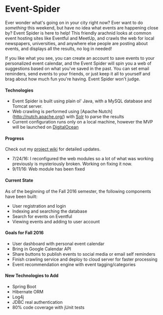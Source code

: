 # Event-Spider
Ever wonder what's going on in your city right now? Ever want to do *something* this weekend, but have no idea what events
are happening close by? Event Spider is here to help! This friendly arachnid looks at common event hosting sites like
Eventful and MeetUp, and crawls the web for local newspapers, universities, and anywhere else people are posting about
events, and displays all the results, no log in needed!

If you like what you see, you can create an account to save events to your personalized event calendar, and the Event
Spider will spin you a web of suggestions based on what you've saved in the past. You can set email reminders, send events
to your friends, or just keep it all to yourself and brag about how much fun you're having. Event Spider won't judge.

#### Technologies
- Event Spider is built using plain ol' Java, with a MySQL database and Tomcat server.
- Web crawling is performed using [Apache Nutch] (http://nutch.apache.org/) with [Solr](http://lucene.apache.org/solr/) to parse the results
- Current configuration runs only on a local machine, however the MVP will be launched on [DigitalOcean](https://www.digitalocean.com)

#### Progress
Check out my [project wiki](https://github.com/sgreenholtz/Event-Spider/wiki) for detailed updates.

- 7/24/16: I reconfigured the web modules so a lot of what was working previously is mysteriously broken. Working on
fixing it now.
- 9/11/16: Web module has been fixed

#### Current State
As of the beginning of the Fall 2016 semester, the following components have been built:
- User registration and login
- Indexing and searching the database
- Search for events on Eventful
- Viewing events and adding to user account

#### Goals for Fall 2016
- User dashboard with personal event calendar
- Bring in Google Calendar API
- Share buttons to publish events to social media or email self reminders
- Finish crawling service and deploy to cloud server for faster processing
- Event recommendation engine with event tagging/categories

#### New Technologies to Add
- Spring Boot
- Hibernate ORM
- Log4j
- JDBC real authentication
- 80% code coverage with jUnit tests
